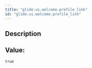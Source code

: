 ```yaml
---
title: "glide.ui.welcome.profile_link"
id: "glide.ui.welcome.profile_link"
---
```

## Description



## Value: 
```
true
```